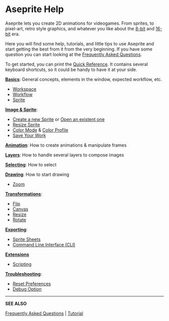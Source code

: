 # Aseprite Help

Aseprite lets you create 2D animations for videogames. From sprites,
to pixel-art, retro style graphics, and whatever you like about the
[8-bit](https://en.wikipedia.org/wiki/Third_generation_of_video_game_consoles)
and [16-bit](https://en.wikipedia.org/wiki/Fourth_generation_of_video_game_consoles) era.

Here you will find some help, tutorials, and little tips to use
Aseprite and start getting the best from it from the very
beginning. If you have some question you can start looking at the
[Frequently Asked Questions](/faq/).

To get started, you can print the [Quick Reference](/quickref/). It
contains several keyboard shortcuts, so it could be handy to have it
at your side.

**[Basics](basics.md)**: General concepts, elements in the window, expected workflow, etc.

  * [Workspace](workspace.md)
  * [Workflow](workflow.md)
  * [Sprite](sprite.md)

**[Image & Sprite](sprite.md)**:

  * [Create a new Sprite](new-sprite.md) or [Open an existent one](open.md)
  * [Resize Sprite](sprite-size.md)
  * [Color Mode](color-mode.md) & [Color Profile](color-profile.md)
  * [Save Your Work](save.md)

**[Animation](animation.md)**: How to create animations & manipulate frames

**[Layers](layers.md)**: How to handle several layers to compose images

**[Selecting](selecting.md)**: How to select

**[Drawing](drawing.md)**: How to start drawing

  * [Zoom](zoom.md)

**[Transformations](transformations.md)**:

  * [Flip](flip.md)
  * [Canvas](canvas.md)
  * [Resize](resize.md)
  * [Rotate](rotate.md)

**[Exporting](exporting.md)**:

  * [Sprite Sheets](sprite-sheet.md)
  * [Command Line Interface (CLI)](cli.md)

**[Extensions](extensions.md)**

  * [Scripting](scripting.md)

**[Troubleshooting](troubleshooting.md)**:

  * [Reset Preferences](reset-preferences.md)
  * [Debug Option](debug.md)

---

**SEE ALSO**

[Frequently Asked Questions](/faq/) |
[Tutorial](/tutorial/)
